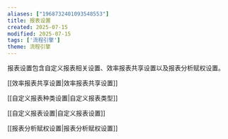 ```yaml
---
aliases: ["1968732401093548553"]
title: 报表设置
created: 2025-07-15
modified: 2025-07-15
tags: ['流程引擎']
theme: 流程引擎
---
```


报表设置包含自定义报表相关设置、效率报表共享设置以及报表分析赋权设置。

[[效率报表共享设置|效率报表共享设置]]

[[自定义报表种类设置|自定义报表类型]]

[[自定义报表设置|自定义报表设置]]

[[报表分析赋权设置|报表分析赋权设置]]